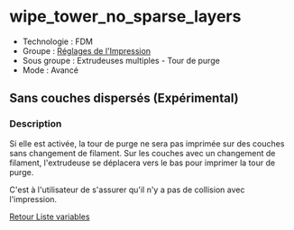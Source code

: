 # wipe_tower_no_sparse_layers

* Technologie : FDM
* Groupe : [Réglages de l'Impression](../print_settings/print_settings.md)
* Sous groupe : Extrudeuses multiples - Tour de purge
* Mode : Avancé

## Sans couches dispersés (Expérimental)

### Description

Si elle est activée, la tour de purge ne sera pas imprimée sur des couches sans changement de filament. Sur les couches avec un changement de filament, l'extrudeuse se déplacera vers le bas pour imprimer la tour de purge. 

C'est à l'utilisateur de s'assurer qu'il n'y a pas de collision avec l'impression.


[Retour Liste variables](variable_list.md)